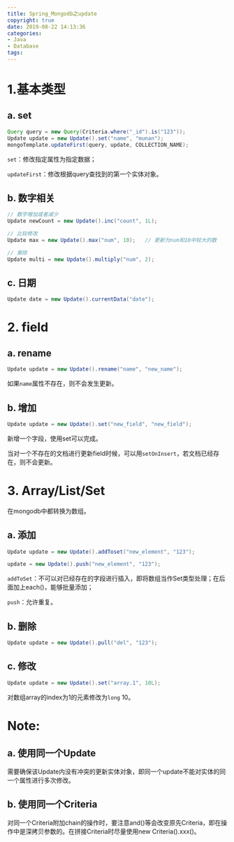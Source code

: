 ```yaml
---
title: Spring_Mongodb之update
copyright: true
date: 2019-08-22 14:13:36
categories:
- Java
- Database
tags:
---
```


# 1.基本类型

## a. set

```java
Query query = new Query(Criteria.where("_id").is("123"));
Update update = new Update().set("name", "munan");
mongoTemplate.updateFirst(query, update, COLLECTION_NAME);
```

`set`：修改指定属性为指定数据；

`updateFirst`：修改根据query查找到的第一个实体对象。

<!-- more -->

## b. 数字相关

```java
// 数字增加或者减少
Update newCount = new Update().inc("count", 1L);

// 比较修改
Update max = new Update().max("num", 10);	// 更新为num和10中较大的数

// 乘除
Update multi = new Update().multiply("num", 2);
```

## c. 日期

```java
Update date = new Update().currentData("date");
```

# 2. field

## a. rename

```java
Update update = new Update().rename("name", "new_name");
```

如果`name`属性不存在，则不会发生更新。

## b. 增加

```java
Update update = new Update().set("new_field", "new_field");
```

新增一个字段，使用set可以完成。

当对一个不存在的文档进行更新field时候，可以用`setOnInsert`，若文档已经存在，则不会更新。

# 3. Array/List/Set

在mongodb中都转换为数组。

## a. 添加

```java
Update update = new Update().addToset("new_element", "123");

update = new Update().push("new_element", "123");
```

`addToSet`：不可以对已经存在的字段进行插入，即将数组当作Set类型处理；在后面加上each()，能够批量添加；

`push`：允许重复。

## b. 删除

```java
Update update = new Update().pull("del", "123");
```

## c. 修改

```java
Update update = new Update().set("array.1", 10L);
```

对数组array的index为1的元素修改为`long` 10。

# Note:

## a. 使用同一个Update

需要确保该Update内没有冲突的更新实体对象，即同一个update不能对实体的同一个属性进行多次修改。

## b.  使用同一个Criteria

对同一个Criteria附加chain的操作时，要注意and()等会改变原先Criteria，即在操作中是深拷贝参数的。在拼接Criteria时尽量使用new Criteria().xxx()。

